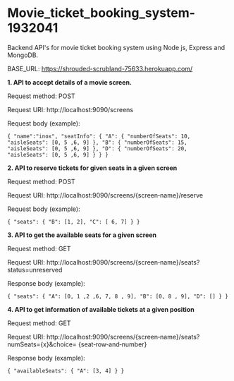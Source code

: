 # Movie_ticket_booking_system-1932041

Backend API's for movie ticket booking system using Node js, Express and MongoDB.

BASE_URL: https://shrouded-scrubland-75633.herokuapp.com/

**1. API to accept details of a movie screen.**

Request method: POST

Request URI: http://localhost:9090/screens

Request body (example):

`{ "name":"inox", "seatInfo": { "A": { "numberOfSeats": 10, "aisleSeats": [0, 5 ,6, 9] }, "B": { "numberOfSeats": 15, "aisleSeats": [0, 5 ,6, 9] }, "D": { "numberOfSeats": 20, "aisleSeats": [0, 5 ,6, 9] } } }`


**2. API to reserve tickets for given seats in a given screen**

Request method: POST

Request URI: http://localhost:9090/screens/{screen‑name}/reserve

Request body (example):

`{ "seats": { "B": [1, 2], "C": [ 6, 7] } }`


**3. API to get the available seats for a given screen**

Request method: GET

Request URI: http://localhost:9090/screens/{screen‑name}/seats?status=unreserved

Response body (example):

`{ "seats": { "A": [0, 1 ,2 ,6, 7, 8 , 9], "B": [0, 8 , 9], "D": [] } }`


**4. API to get information of available tickets at a given position**

Request method: GET

Request URI: http://localhost:9090/screens/{screen‑name}/seats?numSeats={x}&choice= {seat‑row‑and‑number}

Response body (example):

`{ "availableSeats": { "A": [3, 4] } }`
